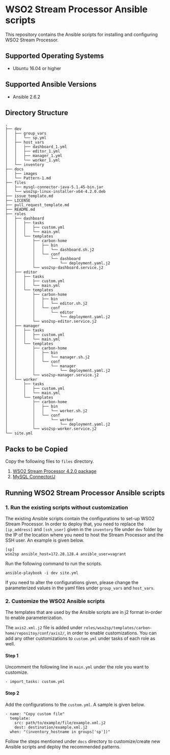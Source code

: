 # WSO2 Stream Processor Ansible scripts

This repository contains the Ansible scripts for installing and configuring WSO2 Stream Processor.

## Supported Operating Systems

- Ubuntu 16.04 or higher
## Supported Ansible Versions

- Ansible 2.6.2

## Directory Structure
```
.
├── dev
│   ├── group_vars
│   │   └── sp.yml
│   ├── host_vars
│   │   ├── dashboard_1.yml
│   │   ├── editor_1.yml
│   │   ├── manager_1.yml
│   │   └── worker_1.yml
│   └── inventory
├── docs
│   ├── images
│   └── Pattern-1.md
├── files
│   ├── mysql-connector-java-5.1.45-bin.jar
│   └── wso2sp-linux-installer-x64-4.2.0.deb
├── issue_template.md
├── LICENSE
├── pull_request_template.md
├── README.md
├── roles
│   ├── dashboard
│   │   ├── tasks
│   │   │   ├── custom.yml
│   │   │   └── main.yml
│   │   └── templates
│   │       ├── carbon-home
│   │       │   ├── bin
│   │       │   │   └── dashboard.sh.j2
│   │       │   └── conf
│   │       │       └── dashboard
│   │       │           └── deployment.yaml.j2
│   │       └── wso2sp-dashboard.service.j2
│   ├── editor
│   │   ├── tasks
│   │   │   ├── custom.yml
│   │   │   └── main.yml
│   │   └── templates
│   │       ├── carbon-home
│   │       │   ├── bin
│   │       │   │   └── editor.sh.j2
│   │       │   └── conf
│   │       │       └── editor
│   │       │           └── deployment.yaml.j2
│   │       └── wso2sp-editor.service.j2
│   ├── manager
│   │   ├── tasks
│   │   │   ├── custom.yml
│   │   │   └── main.yml
│   │   └── templates
│   │       ├── carbon-home
│   │       │   ├── bin
│   │       │   │   └── manager.sh.j2
│   │       │   └── conf
│   │       │       └── manager
│   │       │           └── deployment.yaml.j2
│   │       └── wso2sp-manager.service.j2
│   └── worker
│       ├── tasks
│       │   ├── custom.yml
│       │   └── main.yml
│       └── templates
│           ├── carbon-home
│           │   ├── bin
│           │   │   └── worker.sh.j2
│           │   └── conf
│           │       └── worker
│           │           └── deployment.yaml.j2
│           └── wso2sp-worker.service.j2
└── site.yml

```

## Packs to be Copied

Copy the following files to `files` directory.

1. [WSO2 Stream Processor 4.2.0 package](https://wso2.com/analytics-and-stream-processing/install/)
2. [MySQL Connector/J](https://dev.mysql.com/downloads/connector/j/5.1.html)

## Running WSO2 Stream Processor Ansible scripts

### 1. Run the existing scripts without customization
The existing Ansible scripts contain the configurations to set-up WSO2 Stream Processor. In order to deploy that, you need to replace the `[ip_address]` and `[ssh_user]` given in the `inventory` file under `dev` folder by the IP of the location where you need to host the Stream Processor and the SSH user. An example is given below.
```
[sp]
wso2sp ansible_host=172.28.128.4 ansible_user=vagrant
```

Run the following command to run the scripts.

`ansible-playbook -i dev site.yml`

If you need to alter the configurations given, please change the parameterized values in the yaml files under `group_vars` and `host_vars`.

### 2. Customize the WSO2 Ansible scripts

The templates that are used by the Ansible scripts are in j2 format in-order to enable parameterization.

The `axis2.xml.j2` file is added under `roles/wso2sp/templates/carbon-home/repositoy/conf/axis2/`, in order to enable customizations. You can add any other customizations to `custom.yml` under tasks of each role as well.

#### Step 1
Uncomment the following line in `main.yml` under the role you want to customize.
```
- import_tasks: custom.yml
```

#### Step 2
Add the configurations to the `custom.yml`. A sample is given below.

```
- name: "Copy custom file"
  template:
    src: path/to/example/file/example.xml.j2
    dest: destination/example.xml.j2
  when: "(inventory_hostname in groups['sp'])"
```

Follow the steps mentioned under `docs` directory to customize/create new Ansible scripts and deploy the recommended patterns.
